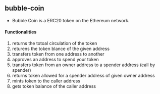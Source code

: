 ## bubble-coin
* Bubble Coin is a ERC20 token on the Ethereum network.
#### Functionalities
1. returns the totoal circulation of the token
2. returens the token blance of the given address
3. transfers token from one address to another
4. approves an address to spend your token
5. transfers token from an owner address to a spender address (call by spender)
6. returns token allowed for a spender address of given owner address
7. mints token to the caller address
8. gets token balance of the caller address
